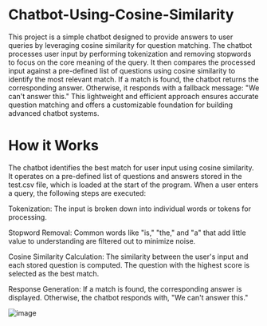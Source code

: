 # Chatbot-Using-Cosine-Similarity
This project is a simple chatbot designed to provide answers to user queries by leveraging cosine similarity for question matching. The chatbot processes user input by performing tokenization and removing stopwords to focus on the core meaning of the query. It then compares the processed input against a pre-defined list of questions using cosine similarity to identify the most relevant match. If a match is found, the chatbot returns the corresponding answer. Otherwise, it responds with a fallback message: "We can't answer this." This lightweight and efficient approach ensures accurate question matching and offers a customizable foundation for building advanced chatbot systems.

# How it Works
The chatbot identifies the best match for user input using cosine similarity. It operates on a pre-defined list of questions and answers stored in the test.csv file, which is loaded at the start of the program. When a user enters a query, the following steps are executed:

Tokenization: The input is broken down into individual words or tokens for processing.

Stopword Removal: Common words like "is," "the," and "a" that add little value to understanding are filtered out to minimize noise.

Cosine Similarity Calculation: The similarity between the user's input and each stored question is computed. The question with the highest score is selected as the best match.

Response Generation: If a match is found, the corresponding answer is displayed. Otherwise, the chatbot responds with, "We can't answer this."

![image](https://github.com/user-attachments/assets/cc205817-9ab8-45b3-83db-c20605805b2e)
